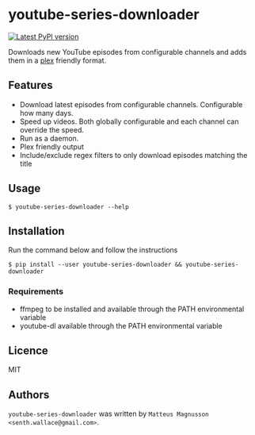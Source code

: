 # youtube-series-downloader

[![Latest PyPI version](https://img.shields.io/pypi/v/youtube-series-downloader.svg)](https://pypi.python.org/pypi/youtube-series-downloader)

Downloads new YouTube episodes from configurable channels and adds them in a [plex](https://plex.tv/) friendly format.

## Features

- Download latest episodes from configurable channels. Configurable how many days.
- Speed up videos. Both globally configurable and each channel can override the speed.
- Run as a daemon.
- Plex friendly output
- Include/exclude regex filters to only download episodes matching the title

## Usage

```
$ youtube-series-downloader --help
```

## Installation

Run the command below and follow the instructions

```
$ pip install --user youtube-series-downloader && youtube-series-downloader
```

### Requirements

- ffmpeg to be installed and available through the PATH environmental variable
- youtube-dl available through the PATH environmental variable

## Licence

MIT

## Authors

`youtube-series-downloader` was written by `Matteus Magnusson <senth.wallace@gmail.com>`.
